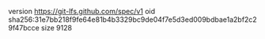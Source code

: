 version https://git-lfs.github.com/spec/v1
oid sha256:31e7bb218f9fe64e81b4b3329bc9de04f7e5d3ed009bdbae1a2bf2c29f47bcce
size 9128
